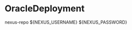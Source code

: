 ﻿# OracleDeployment


<settings>
  <servers>
    <server>
      <id>nexus-repo</id>
      <username>${NEXUS_USERNAME}</username>
      <password>${NEXUS_PASSWORD}</password>
    </server>
  </servers>
</settings>
